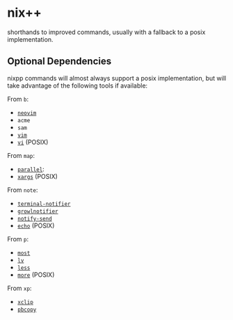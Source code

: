 # nix++

shorthands to improved commands, usually with a fallback to a posix
implementation.

## Optional Dependencies

nixpp commands will almost always support a posix implementation, but
will take advantage of the following tools if available:

From `b`:

-   [`neovim`](https://neovim.io/)
-   `acme`
-   `sam`
-   [`vim`](http://www.vim.org/)
-   [`vi`](pubs.opengroup.org/onlinepubs/9699919799/utilities/vi.html) (POSIX)

From `map`:

-   [`parallel`](https://savannah.gnu.org/projects/parallel/):
-   [`xargs`](http://pubs.opengroup.org/onlinepubs/9699919799/utilities/xargs.html) (POSIX)

From `note`:

-   [`terminal-notifier`](https://github.com/julienXX/terminal-notifier)
-   [`growlnotifier`](http://growl.info/)
-   [`notify-send`](http://manpages.ubuntu.com/manpages/xenial/en/man1/notify-send.1.html)
-   [`echo`](http://pubs.opengroup.org/onlinepubs/9699919799/utilities/echo.html) (POSIX)

From `p`:

-   [`most`](http://www.jedsoft.org/most/)
-   [`lv`](https://github.com/ttdoda/lv)
-   [`less`](http://www.greenwoodsoftware.com/less/)
-   [`more`](http://pubs.opengroup.org/onlinepubs/9699919799/utilities/more.html) (POSIX)

From `xp`:

-   [`xclip`](https://github.com/astrand/xclip)
-   [`pbcopy`](https://developer.apple.com/legacy/library/documentation/Darwin/Reference/ManPages/man1/pbcopy.1.html)
